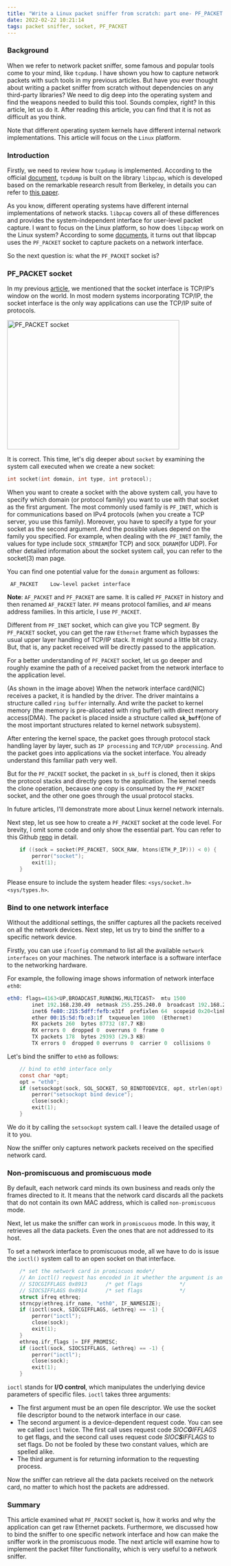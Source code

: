 ```yaml
---
title: "Write a Linux packet sniffer from scratch: part one- PF_PACKET socket and promiscuous mode"
date: 2022-02-22 10:21:14
tags: packet sniffer, socket, PF_PACKET
---
```


### Background

When we refer to network packet sniffer, some famous and popular tools come to your mind, like `tcpdump`. I have shown you how to capture network packets with such tools in my previous articles. But have you ever thought about writing a packet sniffer from scratch without dependencies on any third-party libraries? We need to dig deep into the operating system and find the weapons needed to build this tool. Sounds complex, right? In this article, let us do it. After reading this article, you can find that it is not as difficult as you think. 

Note that different operating system kernels have different internal network implementations. This article will focus on the `Linux` platform. 

### Introduction

Firstly, we need to review how `tcpdump` is implemented. According to the official [document](https://www.tcpdump.org/), `tcpdump` is built on the library `libpcap`, which is developed based on the remarkable research result from Berkeley, in details you can refer to [this paper](https://www.tcpdump.org/papers/bpf-usenix93.pdf).

As you know, different operating systems have different internal implementations of network stacks. `libpcap` covers all of these differences and provides the system-independent interface for user-level packet capture. I want to focus on the Linux platform, so how does `libpcap` work on the Linux system? According to some [documents](https://stackoverflow.com/questions/21200009/capturing-performance-with-pcap-vs-raw-socket), it turns out that libpcap uses the `PF_PACKET` socket to capture packets on a network interface.

So the next question is: what the `PF_PACKET` socket is? 

### PF_PACKET socket

In my previous [article](https://organicprogrammer.com/2021/07/31/how-to-implement-simple-http-server-golang/), we mentioned that the socket interface is TCP/IP’s window on the world. In most modern systems incorporating TCP/IP, the socket interface is the only way applications can use the TCP/IP suite of protocols. 

<img src="/images/pf-packet-socket.png" title="PF_PACKET socket" width="400px" height="300px">

It is correct. This time, let's dig deeper about `socket` by examining the system call executed when we create a new socket: 

```c
int socket(int domain, int type, int protocol);
```

When you want to create a socket with the above system call, you have to specify which domain (or protocol family) you want to use with that socket as the first argument. The most commonly used family is `PF_INET`, which is for communications based on IPv4 protocols (when you create a TCP server, you use this family). Moreover, you have to specify a type for your socket as the second argument. And the possible values depend on the family you specified. For example, when dealing with the `PF_INET` family, the values for type include `SOCK_STREAM`(for TCP) and `SOCK_DGRAM`(for UDP). For other detailed information about the socket system call, you can refer to the socket(3) man page. 

You can find one potential value for the `domain` argument as follows:

```
 AF_PACKET    Low-level packet interface
```
**Note**: `AF_PACKET` and `PF_PACKET` are same. It is called `PF_PACKET` in history and then renamed  `AF_PACKET` later. `PF` means protocol families, and `AF` means address families. In this article, I use `PF_PACKET`. 

Different from `PF_INET` socket, which can give you TCP segment. By `PF_PACKET` socket, you can get the raw `Ethernet` frame which bypasses the usual upper layer handling of TCP/IP stack. It might sound a little bit crazy. But, that is, any packet received will be directly passed to the application. 

For a better understanding of `PF_PACKET` socket, let us go deeper and roughly examine the path of a received packet from the network interface to the application level. 

(As shown in the image above) When the network interface card(NIC) receives a packet, it is handled by the driver. The driver maintains a structure called `ring buffer` internally. And write the packet to kernel memory (the memory is pre-allocated with ring buffer)  with direct memory access(DMA). The packet is placed inside a structure called **`sk_buff`**(one of the most important structures related to kernel network subsystem).   

After entering the kernel space, the packet goes through protocol stack handling layer by layer, such as `IP processing` and `TCP/UDP processing`. And the packet goes into applications via the socket interface. You already understand this familiar path very well.

But for the `PF_PACKET` socket, the packet in `sk_buff` is cloned, then it skips the protocol stacks and directly goes to the application. The kernel needs the clone operation, because one copy is consumed by the `PF_PACKET` socket, and the other one goes through the usual protocol stacks.

In future articles, I'll demonstrate more about Linux kernel network internals.

Next step, let us see how to create a `PF_PACKET` socket at the code level. For brevity, I omit some code and only show the essential part. You can refer to this Github [repo](https://github.com/baoqger/raw-socket-packet-capture-/blob/master/raw_socket.c) in detail.  

```cpp
    if ((sock = socket(PF_PACKET, SOCK_RAW, htons(ETH_P_IP))) < 0) {
        perror("socket");
        exit(1);
    }
```

Please ensure to include the system header files: `<sys/socket.h> <sys/types.h>`. 

### Bind to one network interface

Without the additional settings, the sniffer captures all the packets received on all the network devices. Next step, let us try to bind the sniffer to a specific network device. 

Firstly, you can use `ifconfig` command to list all the available `network interfaces` on your machines. The network interface is a software interface to the networking hardware. 

For example, the following image shows information of network interface `eth0`: 

```s
eth0: flags=4163<UP,BROADCAST,RUNNING,MULTICAST>  mtu 1500
        inet 192.168.230.49  netmask 255.255.240.0  broadcast 192.168.239.255
        inet6 fe80::215:5dff:fefb:e31f  prefixlen 64  scopeid 0x20<link>
        ether 00:15:5d:fb:e3:1f  txqueuelen 1000  (Ethernet)
        RX packets 260  bytes 87732 (87.7 KB)
        RX errors 0  dropped 0  overruns 0  frame 0
        TX packets 178  bytes 29393 (29.3 KB)
        TX errors 0  dropped 0 overruns 0  carrier 0  collisions 0
```

Let's bind the sniffer to `eth0` as follows:

```c
    // bind to eth0 interface only
    const char *opt;
    opt = "eth0";
    if (setsockopt(sock, SOL_SOCKET, SO_BINDTODEVICE, opt, strlen(opt) + 1) < 0) {
        perror("setsockopt bind device");
        close(sock);
        exit(1);
    }
```
We do it by calling the `setsockopt` system call. I leave the detailed usage of it to you. 

Now the sniffer only captures network packets received on the specified network card. 

### Non-promiscuous and promiscuous mode

By default, each network card minds its own business and reads only the frames directed to it. It means that the network card discards all the packets that do not contain its own MAC address, which is called `non-promiscuous` mode. 

Next, let us make the sniffer can work in `promiscuous` mode. In this way, it retrieves all the data packets. Even the ones that are not addressed to its host. 

To set a network interface to promiscuous mode, all we have to do is issue the `ioctl()` system call to an open socket on that interface.

```c
    /* set the network card in promiscuos mode*/
    // An ioctl() request has encoded in it whether the argument is an in parameter or out parameter
    // SIOCGIFFLAGS	0x8913		/* get flags			*/
    // SIOCSIFFLAGS	0x8914		/* set flags			*/
    struct ifreq ethreq;
    strncpy(ethreq.ifr_name, "eth0", IF_NAMESIZE);
    if (ioctl(sock, SIOCGIFFLAGS, &ethreq) == -1) {
        perror("ioctl");
        close(sock);
        exit(1);
    }
    ethreq.ifr_flags |= IFF_PROMISC;
    if (ioctl(sock, SIOCSIFFLAGS, &ethreq) == -1) {
        perror("ioctl");
        close(sock);
        exit(1);
    }
```

`ioctl` stands for **I/O control**, which manipulates the underlying device parameters of specific files. `ioctl` takes three arguments: 
- The first argument must be an open file descriptor. We use the socket file descriptor bound to the network interface in our case.
- The second argument is a device-dependent request code. You can see we called `ioctl` twice. The first call uses request code *SIOC**G**IFFLAGS* to get flags, and the second call uses request code *SIOC**S**IFFLAGS* to set flags. Do not be fooled by these two constant values, which are spelled alike.
- The third argument is for returning information to the requesting process.  

Now the sniffer can retrieve all the data packets received on the network card, no matter to which host the packets are addressed.
### Summary

This article examined what `PF_PACKET` socket is, how it works and why the application can get raw Ethernet packets. Furthermore, we discussed how to bind the sniffer to one specific network interface and how can make the sniffer work in the promiscuous mode. The next article will examine how to implement the packet filter functionality, which is very useful to a network sniffer. 
